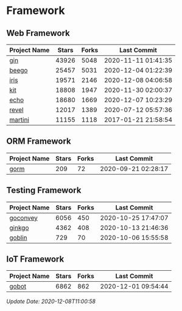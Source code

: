 # Framework

## Web Framework
| Project Name | Stars | Forks | Last Commit |
| ------------ | ----- | ----- | ----------- |
| [gin](https://github.com/gin-gonic/gin) | 43926 | 5048 | 2020-11-11 01:41:35 |
| [beego](https://github.com/astaxie/beego) | 25457 | 5031 | 2020-12-04 01:22:39 |
| [iris](https://github.com/kataras/iris) | 19571 | 2146 | 2020-12-08 04:06:58 |
| [kit](https://github.com/go-kit/kit) | 18808 | 1947 | 2020-11-30 02:00:37 |
| [echo](https://github.com/labstack/echo) | 18680 | 1669 | 2020-12-07 10:23:29 |
| [revel](https://github.com/revel/revel) | 12017 | 1389 | 2020-07-12 05:57:36 |
| [martini](https://github.com/go-martini/martini) | 11155 | 1118 | 2017-01-21 21:58:54 |

## ORM Framework
| Project Name | Stars | Forks | Last Commit |
| ------------ | ----- | ----- | ----------- |
| [gorm](https://github.com/jinzhu/gorm) | 209 | 72 | 2020-09-21 02:28:17 |

## Testing Framework
| Project Name | Stars | Forks | Last Commit |
| ------------ | ----- | ----- | ----------- |
| [goconvey](https://github.com/smartystreets/goconvey) | 6056 | 450 | 2020-10-25 17:47:07 |
| [ginkgo](https://github.com/onsi/ginkgo) | 4362 | 408 | 2020-10-13 21:46:36 |
| [goblin](https://github.com/franela/goblin) | 729 | 70 | 2020-10-06 15:55:58 |

## IoT Framework
| Project Name | Stars | Forks | Last Commit |
| ------------ | ----- | ----- | ----------- |
| [gobot](https://github.com/hybridgroup/gobot) | 6862 | 862 | 2020-12-01 09:54:44 |

*Update Date: 2020-12-08T11:00:58*